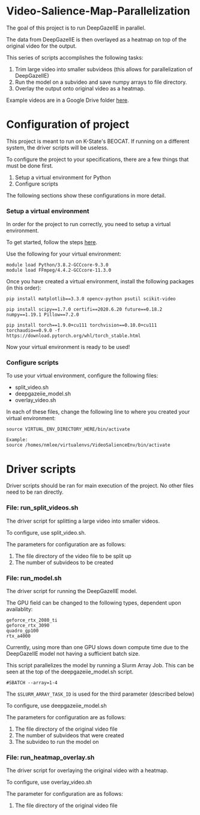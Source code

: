 # Video-Salience-Map-Parallelization
The goal of this project is to run DeepGazeIIE in parallel.

The data from DeepGazeIIE is then overlayed as a heatmap on top of the original video for the output.

This series of scripts accomplishes the following tasks:
1. Trim large video into smaller subvideos (this allows for parallelization of DeepGazeIIE)
2. Run the model on a subvideo and save numpy arrays to file directory.
3. Overlay the output onto original video as a heatmap.

Example videos are in a Google Drive folder [here](https://drive.google.com/drive/folders/1jEEcrtoYTHKP-WeqKzJPLCtIYD_sAwWg?usp=sharing).

# Configuration of project
This project is meant to run on K-State's BEOCAT. If running on a different system, the driver scripts will be useless.

To configure the project to your specifications, there are a few things that must be done first.

1. Setup a virtual environment for Python
2. Configure scripts

The following sections show these configurations in more detail.

### Setup a virtual environment

In order for the project to run correctly, you need to setup a virtual environment.

To get started, follow the steps [here](https://support.beocat.ksu.edu/Docs/Installed_software#Python).

Use the following for your virtual environment:
```
module load Python/3.8.2-GCCcore-9.3.0
module load FFmpeg/4.4.2-GCCcore-11.3.0
```

Once you have created a virtual environment, install the following packages (in this order):
```
pip install matplotlib==3.3.0 opencv-python psutil scikit-video

pip install scipy==1.7.0 certifi==2020.6.20 future==0.18.2 numpy==1.19.1 Pillow==7.2.0

pip install torch==1.9.0+cu111 torchvision==0.10.0+cu111 torchaudio==0.9.0 -f https://download.pytorch.org/whl/torch_stable.html
```
Now your virtual environment is ready to be used!

### Configure scripts

To use your virtual environment, configure the following files:
* split_video.sh
* deepgazeiie_model.sh
* overlay_video.sh

In each of these files, change the following line to where you created your virtual environment:
```
source VIRTUAL_ENV_DIRECTORY_HERE/bin/activate

Example:
source /homes/nmlee/virtualenvs/VideoSalienceEnv/bin/activate
```

# Driver scripts
Driver scripts should be ran for main execution of the project. No other files need to be ran directly.

### File: run_split_videos.sh

The driver script for splitting a large video into smaller videos.

To configure, use split_video.sh.

The parameters for configuration are as follows:
1. The file directory of the video file to be split up
2. The number of subvideos to be created

### File: run_model.sh

The driver script for running the DeepGazeIIE model.

The GPU field can be changed to the following types, dependent upon availablity:

```
geforce_rtx_2080_ti
geforce_rtx_3090
quadro_gp100
rtx_a4000
```

Currently, using more than one GPU slows down compute time due to the DeepGazeIIE model not having a sufficient batch size.

This script parallelizes the model by running a Slurm Array Job. This can be seen at the top of the deepgazeiie_model.sh script.
```
#SBATCH --array=1-4
```
The `$SLURM_ARRAY_TASK_ID` is used for the third parameter (described below)

To configure, use deepgazeiie_model.sh

The parameters for configuration are as follows:
1. The file directory of the original video file
2. The number of subvideos that were created
3. The subvideo to run the model on

### File: run_heatmap_overlay.sh

The driver script for overlaying the original video with a heatmap.

To configure, use overlay_video.sh

The parameter for configuration are as follows:
1. The file directory of the original video file